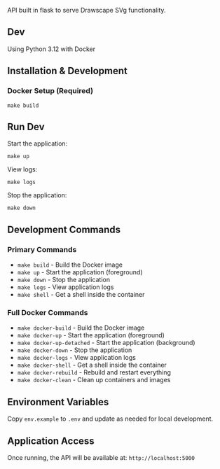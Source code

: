 API built in flask to serve Drawscape SVg functionality.

## Dev
Using Python 3.12 with Docker

## Installation & Development

### Docker Setup (Required)
```
make build
```

## Run Dev

Start the application:
```
make up
```

View logs:
```
make logs
```

Stop the application:
```
make down
```

## Development Commands

### Primary Commands
- `make build` - Build the Docker image
- `make up` - Start the application (foreground)
- `make down` - Stop the application
- `make logs` - View application logs
- `make shell` - Get a shell inside the container

### Full Docker Commands
- `make docker-build` - Build the Docker image
- `make docker-up` - Start the application (foreground)
- `make docker-up-detached` - Start the application (background)
- `make docker-down` - Stop the application
- `make docker-logs` - View application logs
- `make docker-shell` - Get a shell inside the container
- `make docker-rebuild` - Rebuild and restart everything
- `make docker-clean` - Clean up containers and images

## Environment Variables

Copy `env.example` to `.env` and update as needed for local development.

## Application Access

Once running, the API will be available at: `http://localhost:5000`